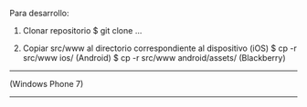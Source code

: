 Para desarrollo:


1. Clonar repositorio
$ git clone ...


2. Copiar src/www al directorio correspondiente al dispositivo
(iOS)
$ cp -r src/www ios/
(Android)
$ cp -r src/www android/assets/
(Blackberry)
- - - - 
(Windows Phone 7)
- - - -

